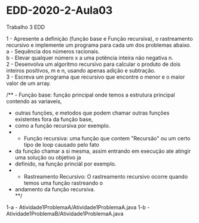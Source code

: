 # EDD-2020-2-Aula03
Trabalho 3 EDD


1 - Apresente a definição (função base e Função recursiva), o rastreamento recursivo e implemente um programa para cada um dos problemas abaixo.<br/>
a - Sequência dos números racionais.<br/>
b - Elevar qualquer número x a uma potência inteira não negativa n.<br/>
2 - Desenvolva um algoritmo recursivo para calcular o produto de dois inteiros positivos, m e n, usando apenas adição e subtração.<br/>
3 - Escreva um programa que recursivo que encontre o menor e o maior valor de um array.<br/>
 
/**  - Função base: função principal onde temos a estrutura principal contendo as variaveis,<br/>
 * outras funções, e metodos que podem chamar outras funções existentes fora da função base,<br/>
 * como a função recursiva por exemplo.<br/>
 *   - Função recursiva: uma função que contem "Recursão" ou um certo tipo de loop causado pelo fato<br/>
 *   da função chamar a si mesma, assim entrando em execução ate atingir uma solução ou objetivo ja<br/>
 *   definido, na função princiál por exemplo.<br/>
 *   - Rastreamento Recursivo: O rastreamento recursivo ocorre quando temos uma função rastreando o<br/>
 *   andamento da função recursiva.<br/>
 **/<br/>
 
 1-a - Atividade1ProblemaA/Atividade1ProblemaA.java
 1-b - Atividade1ProblemaB/Atividade1ProblemaA.java
